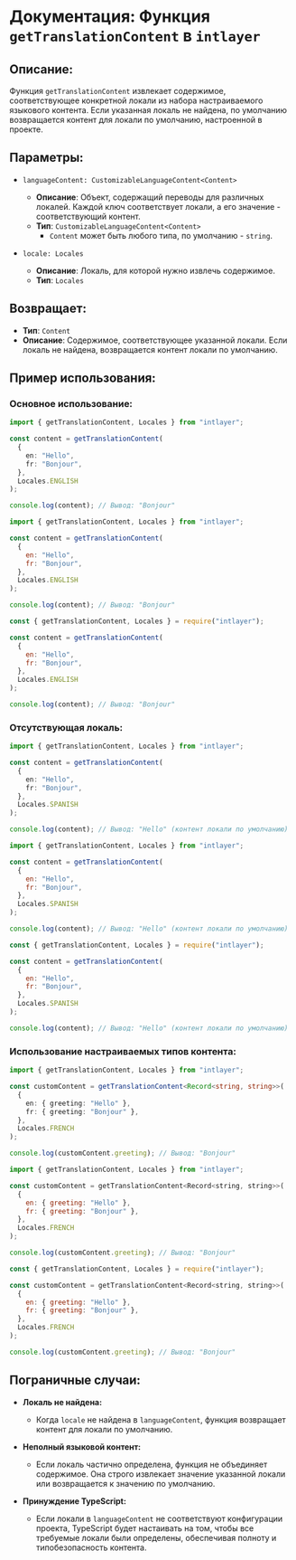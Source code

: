 # Документация: Функция `getTranslationContent` в `intlayer`

## Описание:

Функция `getTranslationContent` извлекает содержимое, соответствующее конкретной локали из набора настраиваемого языкового контента. Если указанная локаль не найдена, по умолчанию возвращается контент для локали по умолчанию, настроенной в проекте.

## Параметры:

- `languageContent: CustomizableLanguageContent<Content>`

  - **Описание**: Объект, содержащий переводы для различных локалей. Каждой ключ соответствует локали, а его значение - соответствующий контент.
  - **Тип**: `CustomizableLanguageContent<Content>`
    - `Content` может быть любого типа, по умолчанию - `string`.

- `locale: Locales`

  - **Описание**: Локаль, для которой нужно извлечь содержимое.
  - **Тип**: `Locales`

## Возвращает:

- **Тип**: `Content`
- **Описание**: Содержимое, соответствующее указанной локали. Если локаль не найдена, возвращается контент локали по умолчанию.

## Пример использования:

### Основное использование:

```typescript codeFormat="typescript"
import { getTranslationContent, Locales } from "intlayer";

const content = getTranslationContent(
  {
    en: "Hello",
    fr: "Bonjour",
  },
  Locales.ENGLISH
);

console.log(content); // Вывод: "Bonjour"
```

```javascript codeFormat="esm"
import { getTranslationContent, Locales } from "intlayer";

const content = getTranslationContent(
  {
    en: "Hello",
    fr: "Bonjour",
  },
  Locales.ENGLISH
);

console.log(content); // Вывод: "Bonjour"
```

```javascript codeFormat="commonjs"
const { getTranslationContent, Locales } = require("intlayer");

const content = getTranslationContent(
  {
    en: "Hello",
    fr: "Bonjour",
  },
  Locales.ENGLISH
);

console.log(content); // Вывод: "Bonjour"
```

### Отсутствующая локаль:

```typescript codeFormat="typescript"
import { getTranslationContent, Locales } from "intlayer";

const content = getTranslationContent(
  {
    en: "Hello",
    fr: "Bonjour",
  },
  Locales.SPANISH
);

console.log(content); // Вывод: "Hello" (контент локали по умолчанию)
```

```javascript codeFormat="esm"
import { getTranslationContent, Locales } from "intlayer";

const content = getTranslationContent(
  {
    en: "Hello",
    fr: "Bonjour",
  },
  Locales.SPANISH
);

console.log(content); // Вывод: "Hello" (контент локали по умолчанию)
```

```javascript codeFormat="commonjs"
const { getTranslationContent, Locales } = require("intlayer");

const content = getTranslationContent(
  {
    en: "Hello",
    fr: "Bonjour",
  },
  Locales.SPANISH
);

console.log(content); // Вывод: "Hello" (контент локали по умолчанию)
```

### Использование настраиваемых типов контента:

```typescript codeFormat="typescript"
import { getTranslationContent, Locales } from "intlayer";

const customContent = getTranslationContent<Record<string, string>>(
  {
    en: { greeting: "Hello" },
    fr: { greeting: "Bonjour" },
  },
  Locales.FRENCH
);

console.log(customContent.greeting); // Вывод: "Bonjour"
```

```javascript codeFormat="esm"
import { getTranslationContent, Locales } from "intlayer";

const customContent = getTranslationContent<Record<string, string>>(
  {
    en: { greeting: "Hello" },
    fr: { greeting: "Bonjour" },
  },
  Locales.FRENCH
);

console.log(customContent.greeting); // Вывод: "Bonjour"
```

```javascript codeFormat="commonjs"
const { getTranslationContent, Locales } = require("intlayer");

const customContent = getTranslationContent<Record<string, string>>(
  {
    en: { greeting: "Hello" },
    fr: { greeting: "Bonjour" },
  },
  Locales.FRENCH
);

console.log(customContent.greeting); // Вывод: "Bonjour"
```

## Пограничные случаи:

- **Локаль не найдена:**
  - Когда `locale` не найдена в `languageContent`, функция возвращает контент для локали по умолчанию.
- **Неполный языковой контент:**

  - Если локаль частично определена, функция не объединяет содержимое. Она строго извлекает значение указанной локали или возвращается к значению по умолчанию.

- **Принуждение TypeScript:**
  - Если локали в `languageContent` не соответствуют конфигурации проекта, TypeScript будет настаивать на том, чтобы все требуемые локали были определены, обеспечивая полноту и типобезопасность контента.

